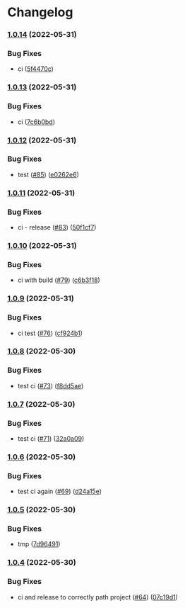 # Changelog

### [1.0.14](https://github.com/SecretHouseGame/ngx-design-system/compare/v1.0.13...v1.0.14) (2022-05-31)


### Bug Fixes

* ci ([5f4470c](https://github.com/SecretHouseGame/ngx-design-system/commit/5f4470c4163185335f3f6f30de3bb05367b56ca6))

### [1.0.13](https://github.com/SecretHouseGame/ngx-design-system/compare/v1.0.12...v1.0.13) (2022-05-31)


### Bug Fixes

* ci ([7c6b0bd](https://github.com/SecretHouseGame/ngx-design-system/commit/7c6b0bdc9dcd62afc192e4fa0bcac6b2c66d34bf))

### [1.0.12](https://github.com/SecretHouseGame/ngx-design-system/compare/v1.0.11...v1.0.12) (2022-05-31)


### Bug Fixes

* test ([#85](https://github.com/SecretHouseGame/ngx-design-system/issues/85)) ([e0262e6](https://github.com/SecretHouseGame/ngx-design-system/commit/e0262e6a2c6d71cfcf4cc20f738114104ea52c44))

### [1.0.11](https://github.com/SecretHouseGame/ngx-design-system/compare/v1.0.10...v1.0.11) (2022-05-31)


### Bug Fixes

* ci - release ([#83](https://github.com/SecretHouseGame/ngx-design-system/issues/83)) ([50f1cf7](https://github.com/SecretHouseGame/ngx-design-system/commit/50f1cf7992ce8ec78a9408779c6dbcacadfc9552))

### [1.0.10](https://github.com/SecretHouseGame/ngx-design-system/compare/v1.0.9...v1.0.10) (2022-05-31)


### Bug Fixes

* ci with build ([#79](https://github.com/SecretHouseGame/ngx-design-system/issues/79)) ([c6b3f18](https://github.com/SecretHouseGame/ngx-design-system/commit/c6b3f18b1bd51bc8a66cc3dd6fd9b4f7a6858e83))

### [1.0.9](https://github.com/SecretHouseGame/ngx-design-system/compare/v1.0.8...v1.0.9) (2022-05-31)


### Bug Fixes

* ci test ([#76](https://github.com/SecretHouseGame/ngx-design-system/issues/76)) ([cf924b1](https://github.com/SecretHouseGame/ngx-design-system/commit/cf924b11d15ab67d086e615226c03f41f46aae85))

### [1.0.8](https://github.com/SecretHouseGame/ngx-design-system/compare/v1.0.7...v1.0.8) (2022-05-30)


### Bug Fixes

* test ci ([#73](https://github.com/SecretHouseGame/ngx-design-system/issues/73)) ([f8dd5ae](https://github.com/SecretHouseGame/ngx-design-system/commit/f8dd5aeead963ac1f4368863d3c401142ad07264))

### [1.0.7](https://github.com/SecretHouseGame/ngx-design-system/compare/v1.0.6...v1.0.7) (2022-05-30)


### Bug Fixes

* test ci ([#71](https://github.com/SecretHouseGame/ngx-design-system/issues/71)) ([32a0a09](https://github.com/SecretHouseGame/ngx-design-system/commit/32a0a099845aa3dde623365f65286fc46de16280))

### [1.0.6](https://github.com/SecretHouseGame/ngx-design-system/compare/v1.0.5...v1.0.6) (2022-05-30)


### Bug Fixes

* test ci again ([#69](https://github.com/SecretHouseGame/ngx-design-system/issues/69)) ([d24a15e](https://github.com/SecretHouseGame/ngx-design-system/commit/d24a15e0325cfc7067f948ceba6a49fc7f7d5cad))

### [1.0.5](https://github.com/SecretHouseGame/ngx-design-system/compare/v1.0.4...v1.0.5) (2022-05-30)


### Bug Fixes

* tmp ([7d96491](https://github.com/SecretHouseGame/ngx-design-system/commit/7d964919c554144abda70b6793ed6dd383dd62ab))

### [1.0.4](https://github.com/SecretHouseGame/ngx-design-system/compare/v1.0.3...v1.0.4) (2022-05-30)


### Bug Fixes

* ci and release to correctly path project ([#64](https://github.com/SecretHouseGame/ngx-design-system/issues/64)) ([07c19d1](https://github.com/SecretHouseGame/ngx-design-system/commit/07c19d13c5e18b450c562dd95b21389e88fdd341))

